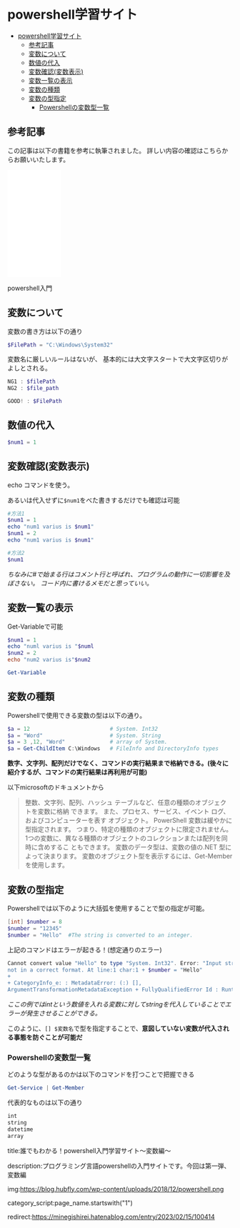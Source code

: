 # powershell学習サイト


- [powershell学習サイト](#powershell学習サイト)
  - [参考記事](#参考記事)
  - [変数について](#変数について)
  - [数値の代入](#数値の代入)
  - [変数確認(変数表示)](#変数確認変数表示)
  - [変数一覧の表示](#変数一覧の表示)
  - [変数の種類](#変数の種類)
  - [変数の型指定](#変数の型指定)
    - [Powershellの変数型一覧](#powershellの変数型一覧)





## 参考記事

この記事は以下の書籍を参考に執筆されました。
詳しい内容の確認はこちらからお願いいたします。

<iframe sandbox="allow-popups allow-scripts allow-modals allow-forms allow-same-origin" style="width:120px;height:240px;" marginwidth="0" marginheight="0" scrolling="no" frameborder="0" src="//rcm-fe.amazon-adsystem.com/e/cm?lt1=_blank&bc1=000000&IS2=1&bg1=FFFFFF&fc1=000000&lc1=0000FF&t=oreilly10book-22&language=ja_JP&o=9&p=8&l=as4&m=amazon&f=ifr&ref=as_ss_li_til&asins=4873113822&linkId=3998987cf4c97963a20e5ceb58e41198"></iframe>




powershell入門

## 変数について 

変数の書き方は以下の通り

```ps1 
$FilePath = "C:\Windows\System32"
```
<p>
変数名に厳しいルールはないが、 基本的には大文字スタートで大文字区切りがよしとされる。
</p>

```ps1 
NG1 : $filePath
NG2 : $file_path 

GOOD! : $FilePath
```


## 数値の代入


```ps1 
$num1 = 1
```


## 変数確認(変数表示)

echo コマンドを使う。 

あるいは代入せずに`$num1`をべた書きするだけでも確認は可能 

```ps1 
#方法1
$num1 = 1 
echo "num1 varius is $num1"
$num1 = 2 
echo "num1 varius is $num1"

#方法2 
$num1
```

*ちなみに#で始まる行はコメント行と呼ばれ、プログラムの動作に一切影響を及ぼさない。 コード内に書けるメモだと思っていい。*


## 変数一覧の表示

Get-Variableで可能

```ps1
$num1 = 1 
echo "numl varius is "$numl 
$num2 = 2
echo "num2 varius is"$num2

Get-Variable 
```

## 変数の種類

Powershellで使用できる変数の型は以下の通り。

```ps1 
$a = 12                         # System. Int32 
$a = "Word"                     # System. String
$a = 3 ,12, "Word"              # array of System.
$a = Get-ChildItem C:\Windows   # FileInfo and DirectoryInfo types
```
**数字、文字列、配列だけでなく、コマンドの実行結果まで格納できる。(後々に紹介するが、コマンドの実行結果は再利用が可能)**

以下microsoftのドキュメントから

> 整数、文字列、配列、ハッシュ テーブルなど、任意の種類のオブジェクトを変数に格納 できます。 
> また、プロセス、サービス、イベント ログ、およびコンピューターを表す オブジェクト。
> PowerShell 変数は緩やかに型指定されます。 つまり、特定の種類のオブジェクトに限定されません。 
> 1つの変数に、異なる種類のオブジェクトのコレクションまたは配列を同時に含めするこ ともできます。
> 変数のデータ型は、変数の値の.NET 型によって決まります。 変数のオブジェクト型を表示するには、Get-Member を使用します。 


## 変数の型指定 

Powershellでは以下のように大括弧を使用することで型の指定が可能。

```ps1 
[int] $number = 8 
$number = "12345" 
$number = "Hello"  #The string is converted to an integer.
```

上記のコマンドはエラーが起きる！(想定通りのエラー)

```ps1 
Cannot convert value "Hello" to type "System. Int32". Error: "Input string was
not in a correct format. At line:1 char:1 + $number = "Hello"
+
+ CategoryInfo_e: : MetadataError: (:) [],
ArgumentTransformationMetadataException + FullyQualifiedError Id : RuntimeException 
```

*ここの例ではintという数値を入れる変数に対してstringを代入していることでエラーが発生させることができる。*

このように、`[] $変数名`で型を指定することで、**意図していない変数が代入される事態を防ぐことが可能だ**


### Powershellの変数型一覧

どのような型があるのかは以下のコマンドを打つことで把握できる

```ps1
Get-Service | Get-Member
```

代表的なものは以下の通り

```ps1 
int 
string
datetime 
array 
```





title:誰でもわかる！powershell入門学習サイト〜変数編〜

description:プログラミング言語powershellの入門サイトです。今回は第一弾、変数編

img:https://blog.hubfly.com/wp-content/uploads/2018/12/powershell.png

category_script:page_name.startswith("1")

redirect:https://minegishirei.hatenablog.com/entry/2023/02/15/100414

